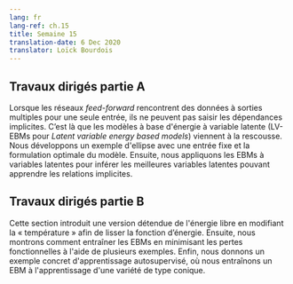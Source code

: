 ```yaml
---
lang: fr
lang-ref: ch.15
title: Semaine 15
translation-date: 6 Dec 2020
translator: Loïck Bourdois
---
```



<!--
## Practicum part A

When encountering the data with multiple outputs for a single input, feed-forward networks cannot capture such implicit dependencies. 
Instead, latent-variable energy-based models (EBMs) come to the rescue. We developed a toy ellipse example with a fixed input and the optimal model formulation. 
Then, we applied latent-variable EBMs to inference the best latent variables that can learn the implicit relationships.
-->

## Travaux dirigés partie A

Lorsque les réseaux *feed-forward* rencontrent des données à sorties multiples pour une seule entrée, ils ne peuvent pas saisir les dépendances implicites. 
C’est là que les modèles à base d'énergie à variable latente (LV-EBMs pour *Latent variable energy based models*) viennent à la rescousse. 
Nous développons un exemple d'ellipse avec une entrée fixe et la formulation optimale du modèle. 
Ensuite, nous appliquons les EBMs à variables latentes pour inférer les meilleures variables latentes pouvant apprendre les relations implicites.


<!--
## Practicum part B

This section starts from introducing a relaxed version of free energy by modifying the "temperature" to smooth the energy function. 
Then we demonstrate how to train EBMs by minimizing loss functionals with several examples. 
Finally we give a concrete example of self-supervised learning, where we train a EBM to learn a horn-like data manifold.
-->

## Travaux dirigés partie B

Cette section introduit une version détendue de l'énergie libre en modifiant la « température » afin de lisser la fonction d’énergie.
Ensuite, nous montrons comment entraîner les EBMs en minimisant les pertes fonctionnelles à l'aide de plusieurs exemples. 
Enfin, nous donnons un exemple concret d'apprentissage autosupervisé, où nous entraînons un EBM à l'apprentissage d'une variété de type conique.
